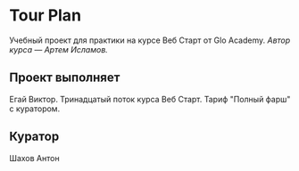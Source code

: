 # Tour Plan

Учебный проект для практики на курсе Веб Старт от Glo Academy. 
*Автор курса — Артем Исламов.*

## Проект выполняет

Егай Виктор. Тринадцатый поток курса Веб Старт. Тариф "Полный фарш" с куратором.

## Куратор

Шахов Антон
